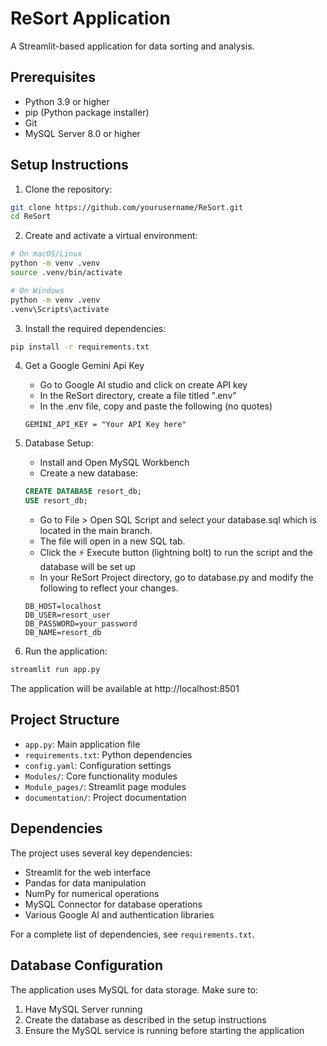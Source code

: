 # ReSort Application

A Streamlit-based application for data sorting and analysis.

## Prerequisites

- Python 3.9 or higher
- pip (Python package installer)
- Git
- MySQL Server 8.0 or higher

## Setup Instructions

1. Clone the repository:
```bash
git clone https://github.com/yourusername/ReSort.git
cd ReSort
```

2. Create and activate a virtual environment:
```bash
# On macOS/Linux
python -m venv .venv
source .venv/bin/activate

# On Windows
python -m venv .venv
.venv\Scripts\activate
```

3. Install the required dependencies:
```bash
pip install -r requirements.txt
```

4. Get a Google Gemini Api Key
   - Go to Google AI studio and click on create API key
   - In the ReSort directory, create a file titled ".env"
   - In the .env file, copy and paste the following (no quotes)
   ```
   GEMINI_API_KEY = "Your API Key here"
   ```
   
5. Database Setup:
   - Install and Open MySQL Workbench 
   - Create a new database:
   ```sql
   CREATE DATABASE resort_db;
   USE resort_db;
   ```
   - Go to File > Open SQL Script and select your database.sql which is located in the main branch.
   - The file will open in a new SQL tab.
   - Click the ⚡ Execute button (lightning bolt) to run the script and the database will be set up
   - In your ReSort Project directory, go to database.py and modify the following to reflect your changes.
   ```
   DB_HOST=localhost
   DB_USER=resort_user
   DB_PASSWORD=your_password
   DB_NAME=resort_db
   ```

6. Run the application:
```bash
streamlit run app.py
```

The application will be available at http://localhost:8501

## Project Structure

- `app.py`: Main application file
- `requirements.txt`: Python dependencies
- `config.yaml`: Configuration settings
- `Modules/`: Core functionality modules
- `Module_pages/`: Streamlit page modules
- `documentation/`: Project documentation

## Dependencies

The project uses several key dependencies:
- Streamlit for the web interface
- Pandas for data manipulation
- NumPy for numerical operations
- MySQL Connector for database operations
- Various Google AI and authentication libraries

For a complete list of dependencies, see `requirements.txt`.

## Database Configuration

The application uses MySQL for data storage. Make sure to:
1. Have MySQL Server running
2. Create the database as described in the setup instructions
3. Ensure the MySQL service is running before starting the application


